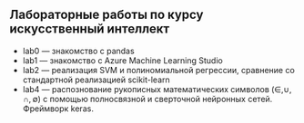 ## Лабораторные работы по курсу искусственный интеллект

- lab0 — знакомство с pandas
- lab1 — знакомство с Azure Machine Learning Studio
- lab2 — реализация SVM и полиномиальной регрессии, сравнение со стандартной реализацией scikit-learn
- lab4 — распознование рукописных математических символов ($\in, \cup, \cap, \emptyset$) с помощью полносвязной и сверточной нейронных сетей. Фреймворк keras.
